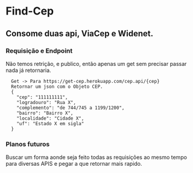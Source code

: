 # Find-Cep

## Consome duas api, ViaCep e Widenet.

### Requisição e Endpoint

Não temos retrição, e publico, então apenas um get sem precisar passar nada já retornaria.

```
  Get -> Para https://get-cep.herokuapp.com/cep.api/{cep}
  Retornar um json com o Objeto CEP.
  {
    "cep": "111111111",
    "logradouro": "Rua X",
    "complemento": "de 744/745 a 1199/1200",
    "bairro": "Bairro X",
    "localidade": "Cidade X",
    "uf": "Estado X em sigla"
  }
```

### Planos futuros

Buscar um forma aonde seja feito todas as requisições ao mesmo tempo para diversas APIS e pegar a que retornar mais rapido.
